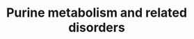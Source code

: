 ---
annotations:
- id: PW:0001777
  parent: disease pathway
  type: Pathway Ontology
  value: purine nucleoside phosphorylase deficiency pathway
- id: PW:0001592
  parent: disease pathway
  type: Pathway Ontology
  value: xanthinuria type II pathway
- id: PW:0001779
  parent: disease pathway
  type: Pathway Ontology
  value: adenosine monophosphate deaminase deficiency pathway
- id: PW:0000031
  parent: classic metabolic pathway
  type: Pathway Ontology
  value: purine metabolic pathway
- id: DOID:5810
  parent: genetic disease
  type: Disease Ontology
  value: adenosine deaminase deficiency
- id: DOID:1919
  parent: genetic disease
  type: Disease Ontology
  value: Lesch-Nyhan syndrome
- id: PW:0001776
  parent: disease pathway
  type: Pathway Ontology
  value: inborn error of purine-pyrimidine metabolism pathway
- id: PW:0000013
  parent: disease pathway
  type: Pathway Ontology
  value: disease pathway
- id: DOID:0060350
  parent: genetic disease
  type: Disease Ontology
  value: adenine phosphoribosyltransferase deficiency
- id: DOID:0080121
  parent: genetic disease
  type: Disease Ontology
  value: mitochondrial DNA depletion syndrome 3
- id: PW:0001879
  parent: disease pathway
  type: Pathway Ontology
  value: Lesch-Nyhan syndrome pathway
- id: DOID:0050762
  parent: genetic disease
  type: Disease Ontology
  value: adenylosuccinase lyase deficiency
authors:
- Roel
- Egonw
- DeSl
- Mkutmon
- Ddigles
- IreneHemel
- Josienlandman
- Khanspers
- MaintBot
- Finterly
- Fehrhart
- Eweitz
citedin:
- link: 10.1038/s41467-024-47085-y
  title: A patient-based iPSC-derived hepatocyte model of alcohol-associated cirrhosis
    reveals bioenergetic insights into disease pathogenesis (2024)
communities:
- IEM
- RareDiseases
description: 'Overview of purine metabolism and related diseases. Disorders resulting
  from an enzyme defect are highlighted in pink, metabolic markers are highlighted
  in red. Arrows indicate the directionality of chemical conversions.  On the right,
  the biosynthesis of IMP is depicted in more detail (adapted from: https://en.wikipedia.org/wiki/Purine_metabolism).
  The color scheme for this part of the pathway is as follows: enzymes (black), coenzymes
  (light orange), regular substrates/metabolites (blue), additional substrates (dark
  green), metal ions(turquoise), inorganic molecules (light purple).  This pathway
  was inspired by Ed. 5, Chapter 13 from the book of Blau (Ed. 4 Chapter 41) (ISBN
  9783030677268). A similar version without the disorders and with biomarkers visualised
  with arrows can be found [here](https://www.wikipathways.org/instance/WP4792).  Proteins
  on this pathway have targeted assays available via the [CPTAC Assay Portal](https://assays.cancer.gov/available_assays?wp_id=WP4224)'
last-edited: 2025-03-03
ndex: ebf8575a-8b69-11eb-9e72-0ac135e8bacf
organisms:
- Homo sapiens
redirect_from:
- /index.php/Pathway:WP4224
- /instance/WP4224
- /instance/WP4224_r137499
revision: r137499
schema-jsonld:
- '@context': https://schema.org/
  '@id': https://wikipathways.github.io/pathways/WP4224.html
  '@type': Dataset
  creator:
    '@type': Organization
    name: WikiPathways
  description: 'Overview of purine metabolism and related diseases. Disorders resulting
    from an enzyme defect are highlighted in pink, metabolic markers are highlighted
    in red. Arrows indicate the directionality of chemical conversions.  On the right,
    the biosynthesis of IMP is depicted in more detail (adapted from: https://en.wikipedia.org/wiki/Purine_metabolism).
    The color scheme for this part of the pathway is as follows: enzymes (black),
    coenzymes (light orange), regular substrates/metabolites (blue), additional substrates
    (dark green), metal ions(turquoise), inorganic molecules (light purple).  This
    pathway was inspired by Ed. 5, Chapter 13 from the book of Blau (Ed. 4 Chapter
    41) (ISBN 9783030677268). A similar version without the disorders and with biomarkers
    visualised with arrows can be found [here](https://www.wikipathways.org/instance/WP4792).  Proteins
    on this pathway have targeted assays available via the [CPTAC Assay Portal](https://assays.cancer.gov/available_assays?wp_id=WP4224)'
  keywords:
  - 2'-Deoxyadenosine
  - 2'-deoxyinosine
  - 2,8-Dihydroxyadenine
  - 2-Deoxyguanosine
  - 5-PRA
  - 6-methylthiopurine
  - 6-oxopyrimidine (M1)
  - ADA
  - ADP
  - ADSL
  - ADSS
  - AICA-riboside
  - AICARP
  - AIR
  - AMP
  - AMPD1
  - AO
  - APRT
  - ATIC
  - ATP
  - Adenine
  - Adenosine
  - Asp
  - CAIR
  - DGUOK
  - FAICARP
  - FGAM
  - FGAR
  - Fumarate
  - GAR
  - GART(E1)
  - GART(E2)
  - GART(E3)
  - GDP
  - GMP
  - GRM5
  - GTP
  - Gln
  - Glu
  - Guanine
  - Guanosine
  - H2O
  - HCO3 -
  - HPRT1
  - Hypoxanthine
  - IMP
  - IMPDH1
  - ITP
  - ITPA
  - Inosine
  - MAT2A
  - MOCOS
  - Mercaptopurine
  - Methionine
  - Mg2+
  - Moco
  - Moco (active)
  - Moco (inactive)
  - N(10)-formyl-THF
  - P(i)
  - PAICS(E1)
  - PAICS(E2)
  - PFAS
  - PNP
  - PPAT
  - PRPP
  - PRPPs
  - PRPS1
  - RR
  - RRM2B
  - Ribose-5-P
  - S-AMP
  - SACAIR
  - SAICA-riboside
  - SAICARP
  - SAM
  - Succinyladenosine
  - THF
  - TPMT
  - Urate
  - XMP
  - XO
  - Xanthine
  - Xanthosine
  - auglurant
  - dADP
  - dAMP
  - dATP
  - dGDP
  - dGMP
  - dGTP
  license: CC0
  name: Purine metabolism and related disorders
seo: CreativeWork
title: Purine metabolism and related disorders
wpid: WP4224
---
